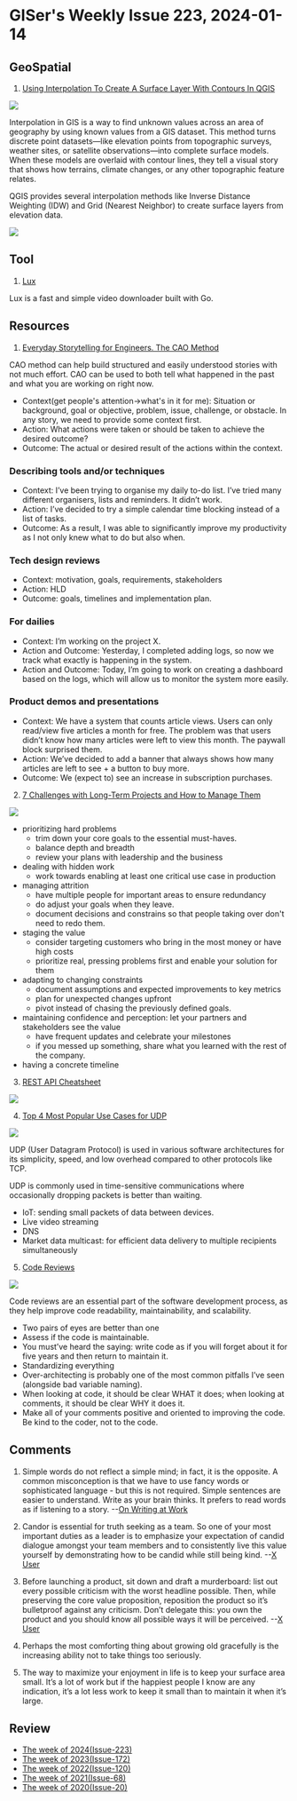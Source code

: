 # GISer's Weekly Issue 223, 2024-01-14

## GeoSpatial

1. [Using Interpolation To Create A Surface Layer With Contours In QGIS](https://www.geographyrealm.com/interpolation-surface-qgis/?utm_campaign=GeoNL-2024-Jan-11)

![](https://www.geographyrealm.com/wp-content/uploads/2024/01/Thiessen-polygon-gpx-overlay.png)

Interpolation in GIS is a way to find unknown values across an area of geography by using known values from a GIS dataset. This method turns discrete point datasets—like elevation points from topographic surveys, weather sites, or satellite observations—into complete surface models. When these models are overlaid with contour lines, they tell a visual story that shows how terrains, climate changes, or any other topographic feature relates.

QGIS provides several interpolation methods like Inverse Distance Weighting (IDW) and Grid (Nearest Neighbor) to create surface layers from elevation data.

![](https://www.geographyrealm.com/wp-content/uploads/2024/01/flow-model-surface-contours-qgis.png)

## Tool

1. [Lux](https://github.com/iawia002/lux)

Lux is a fast and simple video downloader built with Go.

## Resources

1. [Everyday Storytelling for Engineers. The CAO Method](https://tonyfreed.substack.com/p/everyday-storytelling-for-engineers)

CAO method can help build structured and easily understood stories with not much effort. CAO can be used to both tell what happened in the past and what you are working on right now.

- Context(get people's attention->what's in it for me): Situation or background, goal or objective, problem, issue, challenge, or obstacle. In any story, we need to provide some context first.
- Action: What actions were taken or should be taken to achieve the desired outcome?
- Outcome: The actual or desired result of the actions within the context.

### Describing tools and/or techniques

- Context: I’ve been trying to organise my daily to-do list. I’ve tried many different organisers, lists and reminders. It didn’t work.
- Action: I’ve decided to try a simple calendar time blocking instead of a list of tasks.
- Outcome: As a result, I was able to significantly improve my productivity as I not only knew what to do but also when.

### Tech design reviews

- Context: motivation, goals, requirements, stakeholders
- Action: HLD
- Outcome: goals, timelines and implementation plan.

### For dailies

- Context: I’m working on the project X.
- Action and Outcome: Yesterday, I completed adding logs, so now we track what exactly is happening in the system.
- Action and Outcome: Today, I’m going to work on creating a dashboard based on the logs, which will allow us to monitor the system more easily.

### Product demos and presentations

- Context: We have a system that counts article views. Users can only read/view five articles a month for free. The problem was that users didn’t know how many articles were left to view this month. The paywall block surprised them.
- Action: We’ve decided to add a banner that always shows how many articles are left to see + a button to buy more.
- Outcome: We (expect to) see an increase in subscription purchases.

2. [7 Challenges with Long-Term Projects and How to Manage Them](https://newsletter.techleadmentor.com/p/7-challenges-with-long-term-projects)

![](https://substackcdn.com/image/fetch/w_1456,c_limit,f_webp,q_auto:good,fl_progressive:steep/https%3A%2F%2Fsubstack-post-media.s3.amazonaws.com%2Fpublic%2Fimages%2F3a46cb5c-fd1a-4803-8acb-de1a940dad4f_3000x3000.png)

- prioritizing hard problems
  - trim down your core goals to the essential must-haves.
  - balance depth and breadth
  - review your plans with leadership and the business
- dealing with hidden work
  - work towards enabling at least one critical use case in production
- managing attrition
  - have multiple people for important areas to ensure redundancy
  - do adjust your goals when they leave.
  - document decisions and constrains so that people taking over don't need to redo them.
- staging the value
  - consider targeting customers who bring in the most money or have high costs
  - prioritize real, pressing problems first and enable your solution for them
- adapting to changing constraints
  - document assumptions and expected improvements to key metrics
  - plan for unexpected changes upfront
  - pivot instead of chasing the previously defined goals.
- maintaining confidence and perception: let your partners and stakeholders see the value
  - have frequent updates and celebrate your milestones
  - if you messed up something, share what you learned with the rest of the company.
- having a concrete timeline

3. [REST API Cheatsheet](https://blog.bytebytego.com/i/140533892/rest-api-cheatsheet)

![](https://substackcdn.com/image/fetch/w_1456,c_limit,f_webp,q_auto:good,fl_lossy/https%3A%2F%2Fsubstack-post-media.s3.amazonaws.com%2Fpublic%2Fimages%2Ff870b253-d5f5-43bf-a6ab-667ee8ed6f8b_1280x1664.gif)

4. [Top 4 Most Popular Use Cases for UDP](https://blog.bytebytego.com/p/ep94-rest-api-cheatsheet)

![](https://substackcdn.com/image/fetch/w_1456,c_limit,f_webp,q_auto:good,fl_lossy/https%3A%2F%2Fsubstack-post-media.s3.amazonaws.com%2Fpublic%2Fimages%2F4ee2abce-64a6-4092-8429-c5d82984808b_1280x1664.gif)

UDP (User Datagram Protocol) is used in various software architectures for its simplicity, speed, and low overhead compared to other protocols like TCP.

UDP is commonly used in time-sensitive communications where occasionally dropping packets is better than waiting.

- IoT: sending small packets of data between devices.
- Live video streaming
- DNS
- Market data multicast: for efficient data delivery to multiple recipients simultaneously

5. [Code Reviews](https://vadimkravcenko.com/shorts/code-reviews/)

![](https://vadimkravcenko.com/wp-content/uploads/2024/01/code-review-examples.png)

Code reviews are an essential part of the software development process, as they help improve code readability, maintainability, and scalability.

- Two pairs of eyes are better than one
- Assess if the code is maintainable.
- You must’ve heard the saying: write code as if you will forget about it for five years and then return to maintain it.
- Standardizing everything
- Over-architecting is probably one of the most common pitfalls I’ve seen (alongside bad variable naming).
- When looking at code, it should be clear WHAT it does; when looking at comments, it should be clear WHY it does it.
- Make all of your comments positive and oriented to improving the code. Be kind to the coder, not to the code.

## Comments

1. Simple words do not reflect a simple mind; in fact, it is the opposite. A common misconception is that we have to use fancy words or sophisticated language - but this is not required. Simple sentences are easier to understand. Write as your brain thinks. It prefers to read words as if listening to a story.
   --[On Writing at Work](https://poczwardowski.substack.com/p/on-writing-at-work)

2. Candor is essential for truth seeking as a team. So one of your most important duties as a leader is to emphasize your expectation of candid dialogue amongst your team members and to consistently live this value yourself by demonstrating how to be candid while still being kind.
   --[X User](https://twitter.com/shreyas/status/1743309002300387637)

3. Before launching a product, sit down and draft a murderboard: list out every possible criticism with the worst headline possible. Then, while preserving the core value proposition, reposition the product so it’s bulletproof against any criticism. Don’t delegate this: you own the product and you should know all possible ways it will be perceived.
   --[X User](https://twitter.com/nikitabier/status/1744091716423176433)

4. Perhaps the most comforting thing about growing old gracefully is the increasing ability not to take things too seriously.

5. The way to maximize your enjoyment in life is to keep your surface area small. It’s a lot of work but if the happiest people I know are any indication, it’s a lot less work to keep it small than to maintain it when it’s large.

## Review

- [The week of 2024(Issue-223)](../2024/issue-23.md)
- [The week of 2023(Issue-172)](../2023/issue-172.md)
- [The week of 2022(Issue-120)](../2022/issue-120.md)
- [The week of 2021(Issue-68)](../2021/issue-68.md)
- [The week of 2020(Issue-20)](../2020/issue-20.md)
